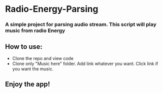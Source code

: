 # Radio-Energy-Parsing
### A simple project for parsing audio stream. This script will play music from radio Energy
  
## How to use:
- Clone the repo and view code
- Clone only "Music here" folder. Add link whatever you want. Click link if you want the music.  
## Enjoy the app!
